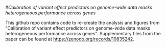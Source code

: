 #*Calibration of variant effect predictors on genome-wide data masks heterogeneous performance across genes*

  This github repo contains code to re-create the analysis and figures from "Calibration of variant effect predictors on genome-wide data masks heterogeneous performance across genes". 
  Supplementary files from the paper can be found at https://zenodo.org/records/10835242. 
